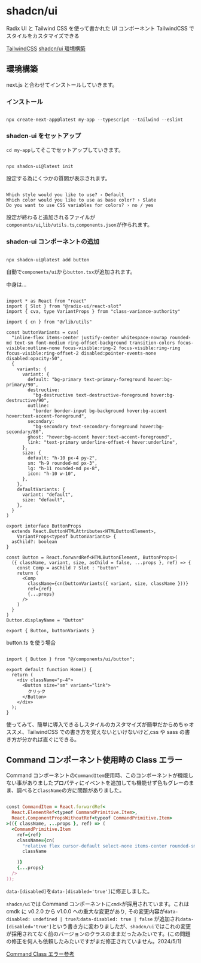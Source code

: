 # shadcn/ui

Radix UI と Tailwind CSS を使って書かれた UI コンポーネント
TailwindCSS でスタイルをカスタマイズできる

[TailwindCSS](https://tailwindcss.com/)
[shadcn/ui 環境構築](https://ui.shadcn.com/docs/installation/next)

## 環境構築

next.js と合わせてインストールしていきます。

### インストール

```

npx create-next-app@latest my-app --typescript --tailwind --eslint

```

### shadcn-ui をセットアップ

`cd my-app`してそこでセットアップしていきます。

```

npx shadcn-ui@latest init

```

設定する為にくつかの質問が表示されます。

```

Which style would you like to use? › Default
Which color would you like to use as base color? › Slate
Do you want to use CSS variables for colors? › no / yes

```

設定が終わると追加されるファイルが`components/ui`,`lib/utils.ts`,`components.json`が作られます。

### shadcn-ui コンポーネントの追加

```

npx shadcn-ui@latest add button

```

自動で`components/ui`から`button.tsx`が追加されます。

中身は...

```ruby:button.tsx

import * as React from "react"
import { Slot } from "@radix-ui/react-slot"
import { cva, type VariantProps } from "class-variance-authority"

import { cn } from "@/lib/utils"

const buttonVariants = cva(
  "inline-flex items-center justify-center whitespace-nowrap rounded-md text-sm font-medium ring-offset-background transition-colors focus-visible:outline-none focus-visible:ring-2 focus-visible:ring-ring focus-visible:ring-offset-2 disabled:pointer-events-none disabled:opacity-50",
  {
    variants: {
      variant: {
        default: "bg-primary text-primary-foreground hover:bg-primary/90",
        destructive:
          "bg-destructive text-destructive-foreground hover:bg-destructive/90",
        outline:
          "border border-input bg-background hover:bg-accent hover:text-accent-foreground",
        secondary:
          "bg-secondary text-secondary-foreground hover:bg-secondary/80",
        ghost: "hover:bg-accent hover:text-accent-foreground",
        link: "text-primary underline-offset-4 hover:underline",
      },
      size: {
        default: "h-10 px-4 py-2",
        sm: "h-9 rounded-md px-3",
        lg: "h-11 rounded-md px-8",
        icon: "h-10 w-10",
      },
    },
    defaultVariants: {
      variant: "default",
      size: "default",
    },
  }
)

export interface ButtonProps
  extends React.ButtonHTMLAttributes<HTMLButtonElement>,
    VariantProps<typeof buttonVariants> {
  asChild?: boolean
}

const Button = React.forwardRef<HTMLButtonElement, ButtonProps>(
  ({ className, variant, size, asChild = false, ...props }, ref) => {
    const Comp = asChild ? Slot : "button"
    return (
      <Comp
        className={cn(buttonVariants({ variant, size, className }))}
        ref={ref}
        {...props}
      />
    )
  }
)
Button.displayName = "Button"

export { Button, buttonVariants }

```

button.ts を使う場合

```ruby:page.tsx

import { Button } from "@/components/ui/button";

export default function Home() {
  return (
    <div className="p-4">
      <Button size="sm" variant="link">
        クリック
      </Button>
    </div>
  );
}

```

使ってみて、簡単に導入できるしスタイルのカスタマイズが簡単だからめちゃオススメ、TailwindCSS での書き方を覚えないといけないけど,css や sass の書き方が分かれば直ぐにできる。

## Command コンポーネント使用時の Class エラー

Command コンポーネントの`CommandItem`使用時、このコンポーネントが機能しない事がありましたプロパティにイベントを追加しても機能せず色もグレーのまま、調べると`ClassName`の方に問題がありました。

```ruby

const CommandItem = React.forwardRef<
  React.ElementRef<typeof CommandPrimitive.Item>,
  React.ComponentPropsWithoutRef<typeof CommandPrimitive.Item>
>(({ className, ...props }, ref) => (
  <CommandPrimitive.Item
    ref={ref}
    className={cn(
      "relative flex cursor-default select-none items-center rounded-sm px-2 py-1.5 text-sm outline-none aria-selected:bg-accent aria-selected:text-accent-foreground data-[disabled='true']:pointer-events-none data-[disabled='true']:opacity-50",
      className

    )}
    {...props}
  />
));

```

`data-[disabled]`を`data-[disabled='true']`に修正しました。

`shadcn/ui`では Command コンポーネントに`cmdk`が採用されています。これは cmdk に v0.2.0 から v1.0.0 への重大な変更があり,
その変更内容が`data-disabled: undefined | trueたdata-disabled: true | false`
が追加され`data-[disabled='true']`という書き方に変わりましたが、`shadcn/ui`ではこれの変更が採用されてなく前のバージョンのクラスのままだったみたいです。(この問題の修正を何人も依頼したみたいですがまだ修正されていません。2024/5/1)

[Command Class エラー参考](https://github.com/shadcn-ui/ui/discussions/2976)
